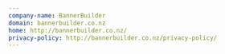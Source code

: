 ```yaml
---
company-name: BannerBuilder
domain: bannerbuilder.co.nz
home: http://bannerbuilder.co.nz/
privacy-policy: http://bannerbuilder.co.nz/privacy-policy/
---
```




